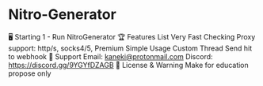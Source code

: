 # Nitro-Generator

🖥️ Starting
1 - Run NitroGenerator
🏆 Features List
Very Fast Checking
Proxy support: http/s, socks4/5, Premium
Simple Usage
Custom Thread
Send hit to webhook
🧰 Support
Email: kaneki@protonmail.com
Discord: https://discord.gg/9YGYfDZAGB
📜 License & Warning
Make for education propose only
